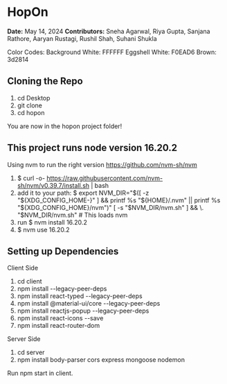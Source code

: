 # HopOn
**Date:** May 14, 2024
**Contributors:** Sneha Agarwal, Riya Gupta, Sanjana Rathore, Aaryan Rustagi, Rushil Shah, Suhani Shukla

Color Codes: 
Background White: FFFFFF
Eggshell White: F0EAD6
Brown: 3d2814

## Cloning the Repo
1. cd Desktop
2. git clone <url link>
3. cd hopon

You are now in the hopon project folder!
## This project runs node version 16.20.2
Using nvm to run the right version https://github.com/nvm-sh/nvm
1. $ curl -o- https://raw.githubusercontent.com/nvm-sh/nvm/v0.39.7/install.sh | bash
2. add it to your path: $ export NVM_DIR="$([ -z "${XDG_CONFIG_HOME-}" ] && printf %s "${HOME}/.nvm" || printf %s "${XDG_CONFIG_HOME}/nvm")"
[ -s "$NVM_DIR/nvm.sh" ] && \. "$NVM_DIR/nvm.sh" # This loads nvm
3. run $ nvm install 16.20.2
4. $ nvm use 16.20.2 

## Setting up Dependencies
Client Side
1. cd client
2. npm install --legacy-peer-deps
3. npm install react-typed --legacy-peer-deps
4. npm install @material-ui/core --legacy-peer-deps
5. npm install reactjs-popup --legacy-peer-deps
6. npm install react-icons --save
7. npm install react-router-dom


Server Side
1. cd server
2. npm install body-parser cors express mongoose nodemon

Run npm start in client. 


